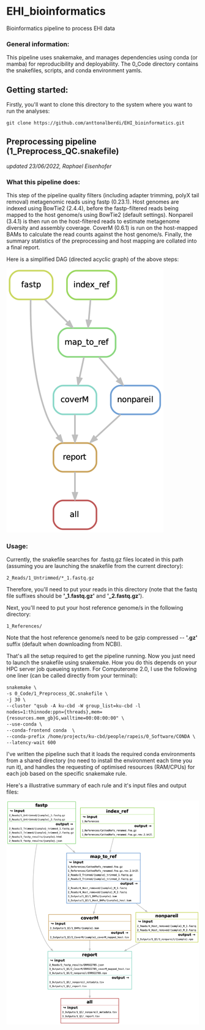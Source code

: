 # EHI_bioinformatics
Bioinformatics pipeline to process EHI data

### General information:
This pipeline uses snakemake, and manages dependencies using conda (or mamba) for reproducibility and deployability. The 0_Code directory contains the snakefiles, scripts, and conda environment yamls. 

## Getting started:
Firstly, you'll want to clone this directory to the system where you want to run the analyses:
```
git clone https://github.com/anttonalberdi/EHI_bioinformatics.git
```

## Preprocessing pipeline (1_Preprocess_QC.snakefile)
*updated 23/06/2022, Raphael Eisenhofer*

### What this pipeline does:
This step of the pipeline quality filters (including adapter trimming, polyX tail removal) metagenomic reads using fastp (0.23.1). Host genomes are indexed using BowTie2 (2.4.4), before the fastp-filtered reads being mapped to the host genome/s using BowTie2 (default settings). Nonpareil (3.4.1) is then run on the host-filtered reads to estimate metagenome diversity and assembly coverage. CoverM (0.6.1) is run on the host-mapped BAMs to calculate the read counts against the host genome/s. Finally, the summary statistics of the preprocessing and host mapping are collated into a final report.

Here is a simplified DAG (directed acyclic graph) of the above steps:

![1_Preprocess_QC](figures/dag_1_Preprocess_QC.png)

### Usage:
Currently, the snakefile searches for .fastq.gz files located in this path (assuming you are launching the snakefile from the current directory):
```
2_Reads/1_Untrimmed/*_1.fastq.gz
```
Therefore, you'll need to put your reads in this directory (note that the fastq file suffixes should be **'_1.fastq.gz'** and **'_2.fastq.gz'**).

Next, you'll need to put your host reference genome/s in the following directory:
```
1_References/
```
Note that the host reference genome/s need to be gzip compressed -- **'.gz'** suffix (default when downloading from NCBI). 

That's all the setup required to get the pipeline running. Now you just need to launch the snakefile using snakemake. How you do this depends on your HPC server job queueing system. For Computerome 2.0, I use the following one liner (can be called directly from your terminal):
```
snakemake \
-s 0_Code/1_Preprocess_QC.snakefile \
-j 30 \
--cluster "qsub -A ku-cbd -W group_list=ku-cbd -l nodes=1:thinnode:ppn={threads},mem={resources.mem_gb}G,walltime=00:08:00:00" \
--use-conda \
--conda-frontend conda  \
--conda-prefix /home/projects/ku-cbd/people/rapeis/0_Software/CONDA \
--latency-wait 600
```
I've written the pipeline such that it loads the required conda environments from a shared directory (no need to install the environment each time you run it), and handles the requesting of optimised resources (RAM/CPUs) for each job based on the specific snakemake rule.

Here's a illustrative summary of each rule and it's input files and output files:

![1_Preprocess_QC](figures/file_structure_1_Preprocess_QC.png)
